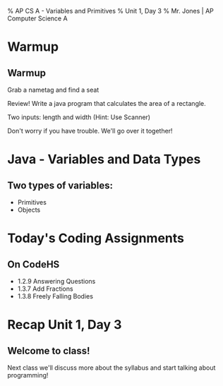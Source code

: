 % AP CS A - Variables and Primitives
% Unit 1, Day 3
% Mr. Jones | AP Computer Science A


# Warmup

## Warmup
Grab a nametag and find a seat

Review! Write a java program that calculates the area of a rectangle.

Two inputs: length and width
(Hint: Use Scanner)

Don't worry if you have trouble. We'll go over it together!

# Java - Variables and Data Types

## Two types of variables:

- Primitives
- Objects


# Today's Coding Assignments

## On CodeHS

- 1.2.9 Answering Questions
- 1.3.7 Add Fractions
- 1.3.8 Freely Falling Bodies


# Recap Unit 1, Day 3

## Welcome to class!
Next class we'll discuss more about the syllabus and start talking about programming!